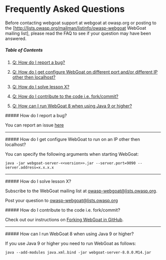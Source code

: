 # Frequently Asked Questions

Before contacting webgoat support at webgoat at owasp.org or posting to the [http://lists.owasp.org/mailman/listinfo/owasp-webgoat WebGoat mailing list], please read the FAQ to see if your question may have been answered.

##### Table of Contents

1. [Q: How do I report a bug?](#bug-report)

1. [Q: How do I get configure WebGoat on different port and/or different IP other then localhost?](#local-host-ip-config)

1. [Q: How do I solve lesson X?](#mailing-list)

1. [Q: How do I contribute to the code i.e. fork/commit?](#forking)

1. [Q: How can I run WebGoat 8 when using Java 9 or higher?](#java9)


<a name="bug-report"/>
#####  How do I report a bug?

You can report an issue [here](https://github.com/WebGoat/WebGoat/issues)

***

<a name="local-host-ip-config"/>
##### How do I get configure WebGoat to run on an IP other then localhost?

You can specify the following arguments when starting WebGoat:

```Shell
java -jar webgoat-server-<<version>>.jar --server.port=9090 --server.address=x.x.x.x
```

***

<a name="mailing-list"/>
##### How do I solve lesson X?

Subscribe to the WebGoat mailing list at owasp-webgoat@lists.owasp.org.

Post your question to owasp-webgoat@lists.owasp.org

<a name="forking"/>
#####  How do I contribute to the code i.e. fork/commit?

Check out our instructions on [Forking WebGoat in GitHub](https://github.com/WebGoat/WebGoat/wiki/Forking-WebGoat-in-GitHub).

***

<a name="java9"/>
##### How can I run WebGoat 8 when using Java 9 or higher?

If you use Java 9 or higher you need to run WebGoat as follows:

```
java --add-modules java.xml.bind -jar webgoat-server-8.0.0.M14.jar
```